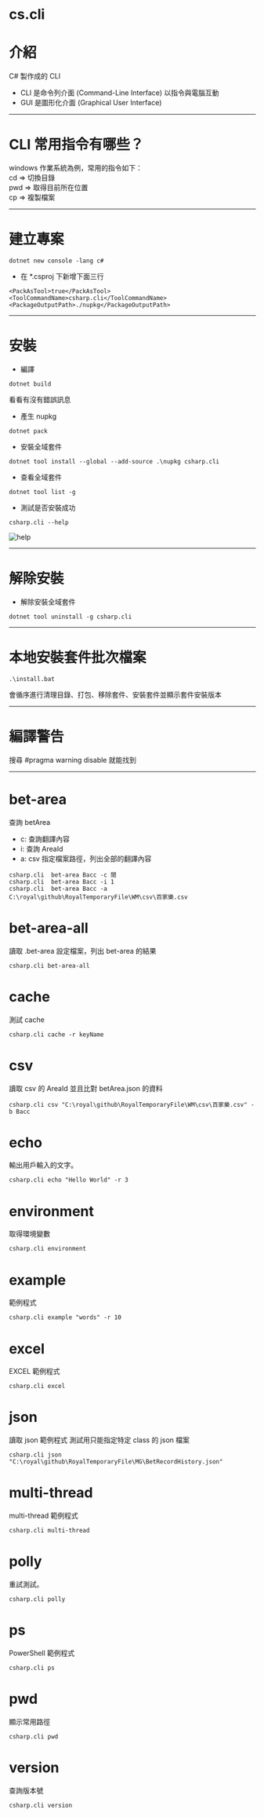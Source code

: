 # cs.cli
# 介紹
C# 製作成的 CLI
- CLI 是命令列介面 (Command-Line Interface)
以指令與電腦互動
- GUI 是圖形化介面 (Graphical User Interface)

---

# CLI 常用指令有哪些？
windows 作業系統為例，常用的指令如下：  
cd	=> 切換目錄  
pwd	=> 取得目前所在位置  
cp	=> 複製檔案  

---

# 建立專案
```bash=
dotnet new console -lang c#
```
- 在 *.csproj 下新增下面三行
```xml=
<PackAsTool>true</PackAsTool>
<ToolCommandName>csharp.cli</ToolCommandName>
<PackageOutputPath>./nupkg</PackageOutputPath>
```

---

# 安裝
- 編譯
```bash=
dotnet build
```
看看有沒有錯誤訊息
- 產生 nupkg
```bash=
dotnet pack
```
- 安裝全域套件
```bash=
dotnet tool install --global --add-source .\nupkg csharp.cli
```
- 查看全域套件
```bash=
dotnet tool list -g
```
- 測試是否安裝成功 
```bash=
csharp.cli --help
```
![help](./images/help.png)

---

# 解除安裝
- 解除安裝全域套件
```bash=
dotnet tool uninstall -g csharp.cli
```

---

# 本地安裝套件批次檔案
```bash=
.\install.bat
```
會循序進行清理目錄、打包、移除套件、安裝套件並顯示套件安裝版本  

---

# 編譯警告
搜尋 #pragma warning disable 就能找到

---

# bet-area
查詢 betArea
- c: 查詢翻譯內容
- i: 查詢 AreaId
- a: csv 指定檔案路徑，列出全部的翻譯內容
```bash=
csharp.cli  bet-area Bacc -c 閒
csharp.cli  bet-area Bacc -i 1
csharp.cli  bet-area Bacc -a C:\royal\github\RoyalTemporaryFile\WM\csv\百家樂.csv
```
# bet-area-all
讀取 .bet-area 設定檔案，列出 bet-area 的結果
```bash=
csharp.cli bet-area-all
```
# cache
測試 cache
```bash=
csharp.cli cache -r keyName
```
# csv
讀取 csv 的 AreaId 並且比對 betArea.json 的資料
```bash=
csharp.cli csv "C:\royal\github\RoyalTemporaryFile\WM\csv\百家樂.csv" -b Bacc
```
# echo
輸出用戶輸入的文字。
```bash=
csharp.cli echo "Hello World" -r 3
```
# environment
取得環境變數
```bash=
csharp.cli environment
```
# example
範例程式
```bash=
csharp.cli example "words" -r 10
```
# excel
EXCEL 範例程式
```bash=
csharp.cli excel
```
# json
讀取 json 範例程式
測試用只能指定特定 class 的 json 檔案
```bash=
csharp.cli json "C:\royal\github\RoyalTemporaryFile\MG\BetRecordHistory.json"
```
# multi-thread
multi-thread 範例程式
```bash=
csharp.cli multi-thread
```
# polly
重試測試。
```bash=
csharp.cli polly
```
# ps
PowerShell 範例程式
```bash=
csharp.cli ps
```
# pwd
顯示常用路徑
```bash=
csharp.cli pwd
```
# version
查詢版本號
```bash=
csharp.cli version
```
